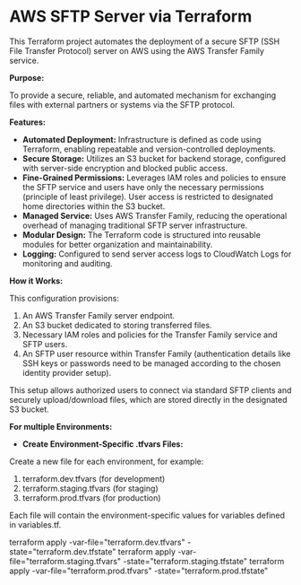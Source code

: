 # AWS SFTP Server via Terraform

This Terraform project automates the deployment of a secure SFTP (SSH File Transfer Protocol) server on AWS using the AWS Transfer Family service.

**Purpose:**

To provide a secure, reliable, and automated mechanism for exchanging files with external partners or systems via the SFTP protocol.

**Features:**

*   **Automated Deployment:** Infrastructure is defined as code using Terraform, enabling repeatable and version-controlled deployments.
*   **Secure Storage:** Utilizes an S3 bucket for backend storage, configured with server-side encryption and blocked public access.
*   **Fine-Grained Permissions:** Leverages IAM roles and policies to ensure the SFTP service and users have only the necessary permissions (principle of least privilege). User access is restricted to designated home directories within the S3 bucket.
*   **Managed Service:** Uses AWS Transfer Family, reducing the operational overhead of managing traditional SFTP server infrastructure.
*   **Modular Design:** The Terraform code is structured into reusable modules for better organization and maintainability.
*   **Logging:** Configured to send server access logs to CloudWatch Logs for monitoring and auditing.

**How it Works:**

This configuration provisions:

1.  An AWS Transfer Family server endpoint.
2.  An S3 bucket dedicated to storing transferred files.
3.  Necessary IAM roles and policies for the Transfer Family service and SFTP users.
4.  An SFTP user resource within Transfer Family (authentication details like SSH keys or passwords need to be managed according to the chosen identity provider setup).

This setup allows authorized users to connect via standard SFTP clients and securely upload/download files, which are stored directly in the designated S3 bucket.

**For multiple Environments:**
*   **Create Environment-Specific .tfvars Files:**
    
Create a new file for each environment, for example:
   
1. terraform.dev.tfvars (for development)
2. terraform.staging.tfvars (for staging)
3. terraform.prod.tfvars (for production)

Each file will contain the environment-specific values for variables defined in variables.tf.

terraform apply -var-file="terraform.dev.tfvars" -state="terraform.dev.tfstate"
terraform apply -var-file="terraform.staging.tfvars" -state="terraform.staging.tfstate"
terraform apply -var-file="terraform.prod.tfvars" -state="terraform.prod.tfstate"
